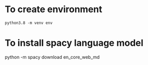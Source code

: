 # To create environment
```
python3.8 -m venv env
```

# To install spacy language model
python -m spacy download en_core_web_md